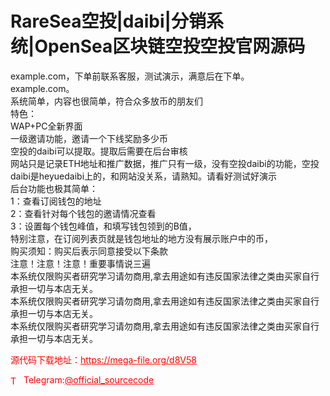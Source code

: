 # RareSea空投|daibi|分销系统|OpenSea区块链空投空投官网源码

example.com，下单前联系客服，测试演示，满意后在下单。<br>example.com。<br>系统简单，内容也很简单，符合众多放币的朋友们<br>特色：<br> WAP+PC全新界面<br> 一级邀请功能，邀请一个下线奖励多少币<br> 空投的daibi可以提取。提取后需要在后台审核<br>网站只是记录ETH地址和推广数据，推广只有一级，没有空投daibi的功能，空投daibi是heyuedaibi上的，和网站没关系，请熟知。请看好测试好演示<br>后台功能也极其简单：<br>1：查看订阅钱包的地址<br>2：查看针对每个钱包的邀请情况查看<br>3：设置每个钱包峰值，和填写钱包领到的B值，<br>特别注意，在订阅列表页就是钱包地址的地方没有展示账户中的币，<br>购买须知：购买后表示同意接受以下条款<br>注意！注意！注意！重要事情说三遍<br>本系统仅限购买者研究学习请勿商用,拿去用途如有违反国家法律之类由买家自行承担一切与本店无关。<br>本系统仅限购买者研究学习请勿商用,拿去用途如有违反国家法律之类由买家自行承担一切与本店无关。<br>本系统仅限购买者研究学习请勿商用,拿去用途如有违反国家法律之类由买家自行承担一切与本店无关。<br>


<p style="color: red;">源代码下载地址：<a href="https://mega-file.org/d8V58" style="color: red;">https://mega-file.org/d8V58</a></p><p style="color: red;"><img src="https://cdn-icons-png.flaticon.com/512/2111/2111646.png" alt="Telegram Icon" style="width: 16px; vertical-align: middle; margin-right: 5px;">Telegram:<a href="https://t.me/official_sourcecode" style="color: red;">@official_sourcecode</a></p>